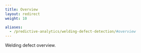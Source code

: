 ```yaml
---
title: Overview
layout: redirect
weight: 10

aliases:
  - /predictive-analytics/welding-defect-detection/#overview
---
```


Welding defect overview.